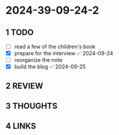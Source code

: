 # 2024-39-09-24-2

## 1 TODO

- [ ] read a few of the children's book
- [x] prepare for the interview ✅ 2024-09-24
- [ ] reorganize the note
- [x] build the blog ✅ 2024-09-25

## 2 REVIEW

## 3 THOUGHTS

## 4 LINKS
